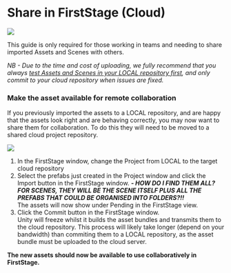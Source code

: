 # Share in FirstStage (Cloud)

![](https://firststage.moviestorm.co.uk/wp-content/uploads/2020/10/FS-asset-import-flowchart-6.png)

This guide is only required for those working in teams and needing to share imported Assets and Scenes with others.

_NB - Due to the time and cost of uploading, we fully recommend that you always_ [_test Assets and Scenes in your LOCAL repository first_](test-in-firststage.md)_, and only commit to your cloud repository when issues are fixed._

### Make the asset available for remote collaboration

If you previously imported the assets to a LOCAL repository, and are happy that the assets look right and are behaving correctly, you may now want to share them for collaboration. To do this they will need to be moved to a shared cloud project repository.

![](https://firststage.moviestorm.co.uk/wp-content/uploads/2020/10/Unity-Editor-Restaurant-Share-in-FirstStage.jpg)

1. In the FirstStage window, change the Project from LOCAL to the target cloud repository
2. Select the prefabs just created in the Project window and click the Import button in the FirstStage window. _**- HOW DO I FIND THEM ALL? FOR SCENES, THEY WILL BE THE SCENE ITSELF PLUS ALL THE PREFABS THAT COULD BE ORGANISED INTO FOLDERS?!!**_\
   The assets will now show under Pending in the FirstStage view.
3. Click the Commit button in the FirstStage window.\
   Unity will freeze whilst it builds the asset bundles and transmits them to the cloud repository. This process will likely take longer (depend on your bandwidth) than commiting them to a LOCAL repository, as the asset bundle must be uploaded to the cloud server.

**The new assets should now be available to use collaboratively in FirstStage.**
